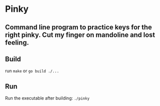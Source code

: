 # Pinky

## Command line program to practice keys for the right pinky. Cut my finger on mandoline and lost feeling.

## Build
run `make` or `go build ./...`

## Run
Run the executable after building: `./pinky`